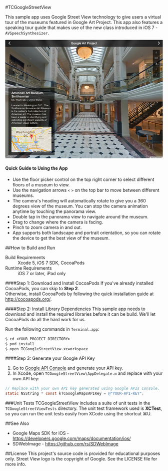 #TCGoogleStreetView

This sample app uses Google Street View technology to give users a virtual tour of the museums featured in Google Art Project.
This app also features a speaking tour guide that makes use of the new class introduced in iOS 7 - `AVSpeechSynthesizer`.

![App Screenshot](README-Images/Screenshot.jpg "App Screenshot")

#### Quick Guide to Using the App
* Use the floor picker control on the top right corner to select different floors of a museum to view.
* Use the navigation arrows `<` `>` on the top bar to move between different museums.
* The camera's heading will automatically rotate to give you a 360 degrees view of the museum. You can stop the camera animation anytime by touching the panorama view.
* Double tap in the panorama view to navigate around the museum.
* Drag to change where the camera is facing.
* Pinch to zoom camera in and out.
* App supports both landscape and portrait orientation, so you can rotate the device to get the best view of the museum.

##How to Build and Run

<dl>
  <dt>Build Requirements</dt>
  <dd>Xcode 5, iOS 7 SDK, CocoaPods</dd>
  <dt>Runtime Requirements</dt>
  <dd>iOS 7 or later, iPad only</dd>
</dl>

####Step 1: Download and Install CocoaPods
If you've already installed CocoaPods, you can skip to **Step 2**.  
Otherwise, install CocoaPods by following the quick installation guide at <http://cocoapods.org/>.

####Step 2: Install Library Dependencies
This sample app needs to download and install the required libraries before it can be build. We'll let CocoaPods do all the hard work for us.

Run the following commands in `Terminal.app`: 
```
$ cd <YOUR_PROJECT_DIRECTORY>  
$ pod install  
$ open TCGoogleStreetView.xcworkspace
```

####Step 3: Generate your Google API Key
1. Go to [Google API Console](https://code.google.com/apis/console/) and generate your API key.
2. In Xcode, open `TCGoogleStreetView\AppDelegate.m` and replace with your own API key:
  
  ```Objective-C
  // Replace with your own API key generated using Google APIs Console.
  static NSString * const kTCGoogleMapsAPIKey = @"YOUR-API-KEY";
  ```

###Unit Tests
TCGoogleStreetView includes a suite of unit tests in the `TCGoogleStreetViewTests` directory. The unit test framework used is **XCTest**, so you can run the unit tests easily from XCode using the shortcut &#8984;U.

##See Also
* Google Maps SDK for iOS - <https://developers.google.com/maps/documentation/ios/>
* SDWebImage - <https://github.com/rs/SDWebImage>

##License
This project's source code is provided for educational purposes only. Street View logo is the copyright of Google. See the LICENSE file for more info.
